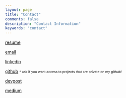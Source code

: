 ```yaml
---
layout: page
title: "Contact"
comments: false
description: "Contact Information"
keywords: "contact"
---
```


<!-- <link rel="stylesheet" href="https://use.fontawesome.com/releases/v5.2.0/css/all.css" integrity="sha384-hWVjflwFxL6sNzntih27bfxkr27PmbbK/iSvJ+a4+0owXq79v+lsFkW54bOGbiDQ" crossorigin="anonymous">
 -->
<script src="https://kit.fontawesome.com/438ffa5d00.js" crossorigin="anonymous"></script>

<a href="https://www.dropbox.com/s/cdq9b1xu7zw3ply/Resume.pdf?dl=0" target="_blank"><i class="fas fa-file-alt"></i> resume</a>

<a href="mailto:alexgednov@gmail.com"><i class="fas fa-envelope"></i> email</a>

<a href="https://linkedin.com/in/agednov" target="_blank"><i class="fab fa-linkedin"></i> linkedin</a>

<a href="https://github.com/aeged" target="_blank"><i class="fab fa-github"></i> github</a> <span style="font-size: 8pt">* ask if you want access to projects that are private on my github!</span>

<a href="https://devpost.com/aeged" target="_blank"><i class="fab fa-dev"></i> devpost</a>

<a href="https://medium.com/@aeged" target="_blank" ><i class="fab fa-medium"></i> medium</a>